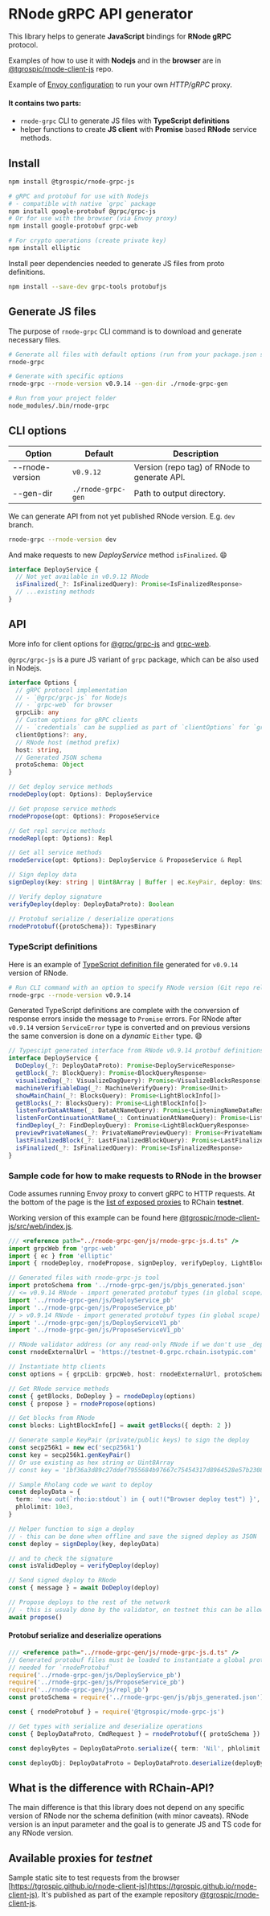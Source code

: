 # RNode gRPC API generator

This library helps to generate **JavaScript** bindings for **RNode gRPC** protocol.

Examples of how to use it with **Nodejs** and in the **browser** are in [@tgrospic/rnode-client-js](https://github.com/tgrospic/rnode-client-js) repo.

Example of [Envoy configuration](https://github.com/grpc/grpc-web/blob/952d0f5869b315039a994011ecb5bf57dfdea999/net/grpc/gateway/examples/helloworld/envoy.yaml) to run your own _HTTP/gRPC_ proxy.

#### It contains two parts:
- `rnode-grpc` CLI to generate JS files with **TypeScript definitions**
- helper functions to create **JS client** with **Promise** based **RNode** service methods.

## Install

```sh
npm install @tgrospic/rnode-grpc-js

# gRPC and protobuf for use with Nodejs
# - compatible with native `grpc` package
npm install google-protobuf @grpc/grpc-js
# Or for use with the browser (via Envoy proxy)
npm install google-protobuf grpc-web

# For crypto operations (create private key)
npm install elliptic
```

Install peer dependencies needed to generate JS files from proto definitions.

```sh
npm install --save-dev grpc-tools protobufjs
```

## Generate JS files

The purpose of `rnode-grpc` CLI command is to download and generate necessary files.

```sh
# Generate all files with default options (run from your package.json scripts)
rnode-grpc

# Generate with specific options
rnode-grpc --rnode-version v0.9.14 --gen-dir ./rnode-grpc-gen

# Run from your project folder
node_modules/.bin/rnode-grpc
```
## CLI options

| Option             | Default            | Description
| -------------------| ------------------ | ------------
| --rnode-version    | `v0.9.12`          | Version (repo tag) of RNode to generate API.
| --gen-dir          | `./rnode-grpc-gen` | Path to output directory.

We can generate API from not yet published RNode version. E.g. `dev` branch.

```sh
rnode-grpc --rnode-version dev
```
And make requests to new _DeployService_ method `isFinalized`. :smile:

```typescript
interface DeployService {
  // Not yet available in v0.9.12 RNode
  isFinalized(_?: IsFinalizedQuery): Promise<IsFinalizedResponse>
  // ...existing methods
}
```

## API

More info for client options for [@grpc/grpc-js](https://github.com/grpc/grpc-node/blob/b05caec/packages/grpc-js/src/client.ts#L67) and [grpc-web](https://github.com/grpc/grpc-web/blob/8b501a96f/javascript/net/grpc/web/grpcwebclientbase.js#L45).

`@grpc/grpc-js` is a pure JS variant of `grpc` package, which can be also used in Nodejs.

```typescript
interface Options {
  // gRPC protocol implementation
  // - `@grpc/grpc-js` for Nodejs
  // - `grpc-web` for browser
  grpcLib: any
  // Custom options for gRPC clients
  // - `credentials` can be supplied as part of `clientOptions` for `grpc-js`
  clientOptions?: any,
  // RNode host (method prefix)
  host: string,
  // Generated JSON schema
  protoSchema: Object
}

// Get deploy service methods
rnodeDeploy(opt: Options): DeployService

// Get propose service methods
rnodePropose(opt: Options): ProposeService

// Get repl service methods
rnodeRepl(opt: Options): Repl

// Get all service methods
rnodeService(opt: Options): DeployService & ProposeService & Repl

// Sign deploy data
signDeploy(key: string | Uint8Array | Buffer | ec.KeyPair, deploy: UnsignedDeployData): DeployDataProto

// Verify deploy signature
verifyDeploy(deploy: DeployDataProto): Boolean

// Protobuf serialize / deserialize operations
rnodeProtobuf({protoSchema}): TypesBinary
```

### TypeScript definitions

Here is an example of [TypeScript definition file](docs/rnode-grpc-js-v0.9.14.d.ts) generated for `v0.9.14` version of RNode.

```sh
# Run CLI command with an option to specify RNode version (Git repo release tag)
rnode-grpc --rnode-version v0.9.14
```
Generated TypeScript definitions are complete with the conversion of response errors inside the message to `Promise` errors. For RNode after `v0.9.14` version `ServiceError` type is converted and on previous versions the same conversion is done on a _dynamic_ `Either` type. :smile:

```typescript
// Typescipt generated interface from RNode v0.9.14 protbuf definitions
interface DeployService {
  DoDeploy(_?: DeployDataProto): Promise<DeployServiceResponse>
  getBlock(_?: BlockQuery): Promise<BlockQueryResponse>
  visualizeDag(_?: VisualizeDagQuery): Promise<VisualizeBlocksResponse[]>
  machineVerifiableDag(_?: MachineVerifyQuery): Promise<Unit>
  showMainChain(_?: BlocksQuery): Promise<LightBlockInfo[]>
  getBlocks(_?: BlocksQuery): Promise<LightBlockInfo[]>
  listenForDataAtName(_: DataAtNameQuery): Promise<ListeningNameDataResponse>
  listenForContinuationAtName(_: ContinuationAtNameQuery): Promise<ListeningNameContinuationResponse>
  findDeploy(_?: FindDeployQuery): Promise<LightBlockQueryResponse>
  previewPrivateNames(_?: PrivateNamePreviewQuery): Promise<PrivateNamePreviewResponse>
  lastFinalizedBlock(_?: LastFinalizedBlockQuery): Promise<LastFinalizedBlockResponse>
  isFinalized(_?: IsFinalizedQuery): Promise<IsFinalizedResponse>
}
```

### Sample code for how to make requests to RNode in the browser

Code assumes running Envoy proxy to convert gRPC to HTTP requests. At the bottom of the page is the [list of exposed proxies](#available-proxies-for-testnet) to RChain **testnet**.

Working version of this example can be found here [@tgrospic/rnode-client-js/src/web/index.js](https://github.com/tgrospic/rnode-client-js/blob/master/src/web/index.js).

```typescript
/// <reference path="../rnode-grpc-gen/js/rnode-grpc-js.d.ts" />
import grpcWeb from 'grpc-web'
import { ec } from 'elliptic'
import { rnodeDeploy, rnodePropose, signDeploy, verifyDeploy, LightBlockInfo } from '@tgrospic/rnode-grpc-js'

// Generated files with rnode-grpc-js tool
import protoSchema from '../rnode-grpc-gen/js/pbjs_generated.json'
// <= v0.9.14 RNode - import generated protobuf types (in global scope)
import '../rnode-grpc-gen/js/DeployService_pb'
import '../rnode-grpc-gen/js/ProposeService_pb'
// > v0.9.14 RNode - import generated protobuf types (in global scope)
import '../rnode-grpc-gen/js/DeployServiceV1_pb'
import '../rnode-grpc-gen/js/ProposeServiceV1_pb'

// RNode validator address (or any read-only RNode if we don't use _deploy_ and _propose_)
const rnodeExternalUrl = 'https://testnet-0.grpc.rchain.isotypic.com'

// Instantiate http clients
const options = { grpcLib: grpcWeb, host: rnodeExternalUrl, protoSchema }

// Get RNode service methods
const { getBlocks, DoDeploy } = rnodeDeploy(options)
const { propose } = rnodePropose(options)

// Get blocks from RNode
const blocks: LightBlockInfo[] = await getBlocks({ depth: 2 })

// Generate sample KeyPair (private/public keys) to sign the deploy
const secp256k1 = new ec('secp256k1')
const key = secp256k1.genKeyPair()
// Or use existing as hex string or Uint8Array
// const key = '1bf36a3d89c27ddef7955684b97667c75454317d8964528e57b2308947b250b0'

// Sample Rholang code we want to deploy
const deployData = {
  term: 'new out(`rho:io:stdout`) in { out!("Browser deploy test") }',
  phlolimit: 10e3,
}

// Helper function to sign a deploy
// - this can be done when offline and save the signed deploy as JSON
const deploy = signDeploy(key, deployData)

// and to check the signature
const isValidDeploy = verifyDeploy(deploy)

// Send signed deploy to RNode
const { message } = await DoDeploy(deploy)

// Propose deploys to the rest of the network
// - this is usualy done by the validator, on testnet this can be allowed
await propose()
```
#### Protobuf serialize and deserialize operations

```typescript
/// <reference path="../rnode-grpc-gen/js/rnode-grpc-js.d.ts" />
// Generated protobuf files must be loaded to instantiate a global proto object
// needed for `rnodeProtobuf`
require('../rnode-grpc-gen/js/DeployService_pb')
require('../rnode-grpc-gen/js/ProposeService_pb')
require('../rnode-grpc-gen/js/repl_pb')
const protoSchema = require('../rnode-grpc-gen/js/pbjs_generated.json')

const { rnodeProtobuf } = require('@tgrospic/rnode-grpc-js')

// Get types with serialize and deserialize operations
const { DeployDataProto, CmdRequest } = rnodeProtobuf({ protoSchema })

const deployBytes = DeployDataProto.serialize({ term: 'Nil', phlolimit: 1000 })

const deployObj: DeployDataProto = DeployDataProto.deserialize(deployBytes)
```

## What is the difference with RChain-API?

The main difference is that this library does not depend on any specific version of RNode nor the schema definition (with minor caveats). RNode version is an input parameter and the goal is to generate JS and TS code for any RNode version.

## Available proxies for _testnet_

Sample static site to test requests from the browser
[https://tgrospic.github.io/rnode-client-js](https://tgrospic.github.io/rnode-client-js). It's published as part of the example repository [@tgrospic/rnode-client-js](https://github.com/tgrospic/rnode-client-js).
